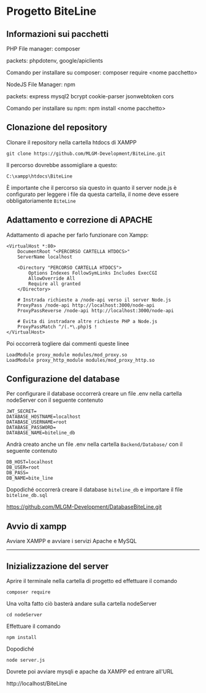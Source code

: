 # Progetto BiteLine

## Informazioni sui pacchetti

PHP File manager: composer 

packets: phpdotenv, google/apiclients

Comando per installare su composer: composer require <nome pacchetto\>

NodeJS File Manager: npm

packets: express mysql2 bcrypt cookie-parser jsonwebtoken cors

Comando per installare su npm: npm install <nome pacchetto\>

## Clonazione del repository

Clonare il repository nella cartella htdocs di XAMPP

    git clone https://github.com/MLGM-Development/BiteLine.git

Il percorso dovrebbe assomigliare a questo:

    C:\xampp\htdocs\BiteLine

È importante che il percorso sia questo in quanto il server node.js è configurato per leggere i file da questa cartella, 
il nome deve essere obbligatoriamente `BiteLine`

## Adattamento e correzione di APACHE

Adattamento di apache per farlo funzionare con Xampp:

    <VirtualHost *:80>
        DocumentRoot "<PERCORSO CARTELLA HTDOCS>"
        ServerName localhost

        <Directory "PERCORSO CARTELLA HTDOCS">
            Options Indexes FollowSymLinks Includes ExecCGI
            AllowOverride All
            Require all granted
        </Directory>

        # Instrada richieste a /node-api verso il server Node.js
        ProxyPass /node-api http://localhost:3000/node-api
        ProxyPassReverse /node-api http://localhost:3000/node-api

        # Evita di instradare altre richieste PHP a Node.js
        ProxyPassMatch ^/(.*\.php)$ !
    </VirtualHost>

Poi occorrerà togliere dai commenti queste linee

    LoadModule proxy_module modules/mod_proxy.so
    LoadModule proxy_http_module modules/mod_proxy_http.so

## Configurazione del database

Per configurare il database occorrerà creare un file .env nella cartella nodeServer con il seguente contenuto

    JWT_SECRET=
    DATABASE_HOSTNAME=localhost
    DATABASE_USERNAME=root
    DATABASE_PASSWORD=
    DATABASE_NAME=biteline_db

Andrà creato anche un file .env nella cartella `Backend/Database/` con il seguente contenuto

    DB_HOST=localhost
    DB_USER=root
    DB_PASS=
    DB_NAME=bite_line

Dopodiché occorrerà creare il database `biteline_db` e importare il file `biteline_db.sql`

https://github.com/MLGM-Development/DatabaseBiteLine.git

## Avvio di xampp

Avviare XAMPP e avviare i servizi Apache e MySQL

<hr>

## Inizializzazione del server

Aprire il terminale nella cartella di progetto ed effettuare il comando
    
    composer require

Una volta fatto ciò basterà andare sulla cartella nodeServer

    cd nodeServer

Effettuare il comando

    npm install

Dopodiché 

    node server.js

Dovrete poi avviare mysqli e apache da XAMPP ed entrare all'URL

http://localhost/BiteLine